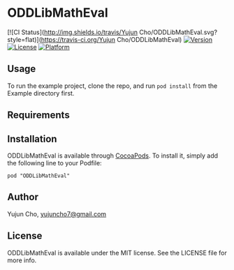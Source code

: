 # ODDLibMathEval

[![CI Status](http://img.shields.io/travis/Yujun Cho/ODDLibMathEval.svg?style=flat)](https://travis-ci.org/Yujun Cho/ODDLibMathEval)
[![Version](https://img.shields.io/cocoapods/v/ODDLibMathEval.svg?style=flat)](http://cocoadocs.org/docsets/ODDLibMathEval)
[![License](https://img.shields.io/cocoapods/l/ODDLibMathEval.svg?style=flat)](http://cocoadocs.org/docsets/ODDLibMathEval)
[![Platform](https://img.shields.io/cocoapods/p/ODDLibMathEval.svg?style=flat)](http://cocoadocs.org/docsets/ODDLibMathEval)

## Usage

To run the example project, clone the repo, and run `pod install` from the Example directory first.

## Requirements

## Installation

ODDLibMathEval is available through [CocoaPods](http://cocoapods.org). To install
it, simply add the following line to your Podfile:

    pod "ODDLibMathEval"

## Author

Yujun Cho, yujuncho7@gmail.com

## License

ODDLibMathEval is available under the MIT license. See the LICENSE file for more info.


